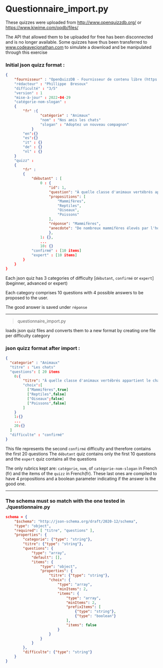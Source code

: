# Questionnaire_import.py

These quizzes were uploaded from http://www.openquizzdb.org/ or https://www.kiwime.com/oqdb/files/

The API that allowed them to be uploaded for free has been disconnected and is no longer available. Some quizzes have 
thus been transferred to www.codeavecjonathan.com to simulate a download and be manipulated through this exercise


### Initial json quizz format :
```json
{
    "fournisseur" : "OpenQuizzDB - Fournisseur de contenu libre (https://www.openquizzdb.org)"
    "rédacteur" : "Phillippe  Bresoux"
    "difficulté" : "3/5"
    "version" : 1
    "mise-à-jour" : 2022-04-29
    "catégorie-nom-slogan" :
    {
        "fr" :{
                "catégorie" : "Animaux"
                "nom" : "Nos amis les chats"
                "slogan" : "Adoptez un nouveau compagnon"
            }
        "en":{}
        "es":{}
        "it" : {}
        "de" : {}
        "nl" : {}
    }
    "quizz" :
    {
        "fr" :
        {
            "débutant" : [
                0 : {
                    "id": 1,
                    "question": "À quelle classe d'animaux vertébrés appartient le chat ?",
                    "propositions": [
                        "Mammifères",
                        "Reptiles",
                        "Oiseaux",
                        "Poissons"
                    ],
                    "réponse": "Mammifères",
                    "anecdote": "De nombreux mammifères élevés par l'homme jusqu'au XIXème siècle ..."
                    },
                1: {},
                ...
                10: {}
            "confirmé" : [10 items]
            "expert" : [10 items]
        }
    }
}
```
Each json quiz has 3 categories of difficulty [```débutant```, ```confirmé``` or ```expert```] 
(beginner, advanced or expert)

Each category comprises 10 questions with 4 possible answers to be proposed to the user.

The good answer is saved under ```réponse``` 
___

> questionnaire_import.py

loads json quiz files and converts them to a new format by creating one file per difficulty category

### json quizz format after import :
```json
{
  "categorie" : "Animaux"
  "titre" : "Les chats"
  "questions": [ 20 items 
    0:{
        "titre": "À quelle classe d'animaux vertébrés appartient le chat ?"
        "choix":[
          ["Mammifères",true]
          ["Reptiles",false]
          ["Oiseaux";false]
          ["Poissons",false]
        ]
    }
    1:{}
    ...
    20:{}
  ]
  "difficulte" : "confirmé"
}
```
This file represents the second ```confirmé``` difficulty and therefore contains the first 20 questions
The ```débutant``` quiz contains only the first 10 questions and the ```expert``` quiz contains all the questions

The only rubrics kept are: ```catégorie```, ```nom```, of ```catégorie-nom-slogan``` in French (fr) and the items of the
```quizz``` in French(fr). These last ones are compiled to have 4 propositions and a boolean parameter indicating if the
answer is the good one. 

---
### The schema must so match with the one tested in ./questionnaire.py
```json
schema = {
    "$schema": "http://json-schema.org/draft/2020-12/schema",
    "type": "object",
    "required": [ "titre", "questions" ],
    "properties": {
        "categorie": {"type": "string"},
        "titre": {"type": "string"},
        "questions": {
            "type": "array",
            "default": [],
            "items": {
                "type": "object",
                "properties": {
                    "titre": {"type": "string"},
                    "choix": {
                        "type": "array",
                        "minItems": 2,
                        "items": {
                            "type": "array",
                            "minItems": 2,
                            "prefixItems": [
                                {"type": "string"}, 
                                {"type": "boolean"}
                            ],
                            "items": false
                        }
                    }
                }
            }
        },
        "difficulte": {"type": "string"}
    }
}
```

